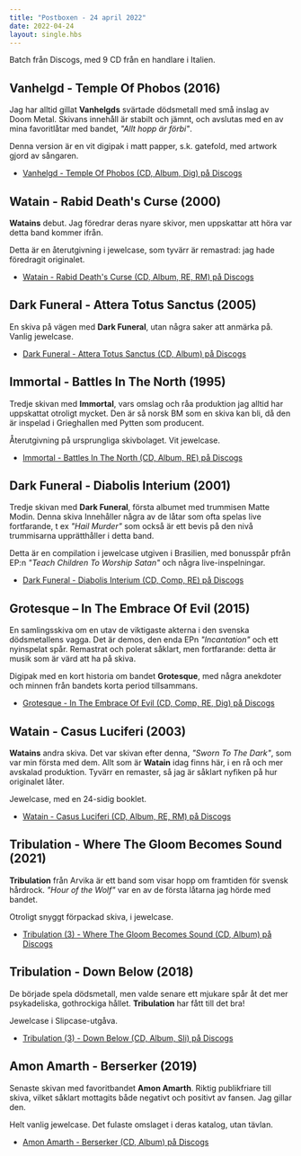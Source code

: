 ```yaml
---
title: "Postboxen - 24 april 2022"
date: 2022-04-24
layout: single.hbs
---
```


Batch från Discogs, med 9 CD från en handlare i Italien.

## Vanhelgd - Temple Of Phobos (2016)

Jag har alltid gillat **Vanhelgds** svärtade dödsmetall med små inslag av Doom Metal.
Skivans innehåll är stabilt och jämnt, och avslutas med en av mina favoritlåtar med
bandet, _"Allt hopp är förbi"_.

Denna version är en vit digipak i matt papper, s.k. gatefold, med artwork gjord av
sångaren.

* [Vanhelgd - Temple Of Phobos (CD, Album, Dig) på Discogs][0]

## Watain - Rabid Death's Curse (2000)

**Watains** debut. Jag föredrar deras nyare skivor, men uppskattar att höra var
detta band kommer ifrån.

Detta är en återutgivning i jewelcase, som tyvärr är remastrad: jag hade föredragit
originalet.

* [Watain - Rabid Death's Curse (CD, Album, RE, RM) på Discogs][1]

## Dark Funeral - Attera Totus Sanctus (2005)

En skiva på vägen med **Dark Funeral**, utan några saker att anmärka på.
Vanlig jewelcase.

* [Dark Funeral - Attera Totus Sanctus (CD, Album) på Discogs][2]

## Immortal - Battles In The North (1995)

Tredje skivan med **Immortal**, vars omslag och råa produktion jag alltid har
uppskattat otroligt mycket. Den är så norsk BM som en skiva kan bli, då den är
inspelad i Grieghallen med Pytten som producent.

Återutgivning på ursprungliga skivbolaget. Vit jewelcase.

* [Immortal - Battles In The North (CD, Album, RE) på Discogs][3]

## Dark Funeral - Diabolis Interium (2001)

Tredje skivan med **Dark Funeral**, första albumet med trummisen Matte Modin. Denna skiva
Innehåller några av de låtar som ofta spelas live fortfarande, t ex _"Hail Murder"_ som också
är ett bevis på den nivå trummisarna upprätthåller i detta band.

Detta är en compilation i jewelcase utgiven i Brasilien, med bonusspår pfrån EP:n
_"Teach Children To Worship Satan"_ och några live-inspelningar.

* [Dark Funeral - Diabolis Interium (CD, Comp, RE) på Discogs][4]

## Grotesque – In The Embrace Of Evil (2015)

En samlingsskiva om en utav de viktigaste akterna i den svenska dödsmetallens vagga.
Det är demos, den enda EPn _"Incantation"_ och ett nyinspelat spår. Remastrat och polerat
såklart, men fortfarande: detta är musik som är värd att ha på skiva.

Digipak med en kort historia om bandet **Grotesque**, med några anekdoter och minnen från bandets korta
period tillsammans.

* [Grotesque - In The Embrace Of Evil (CD, Comp, RE, Dig) på Discogs][5]

## Watain - Casus Luciferi (2003)

**Watains** andra skiva. Det var skivan efter denna, _"Sworn To The Dark"_, som var min första med dem.
Allt som är **Watain** idag finns här, i en rå och mer avskalad produktion. Tyvärr en remaster, så jag
är såklart nyfiken på hur originalet låter.

Jewelcase, med en 24-sidig booklet.

* [Watain - Casus Luciferi (CD, Album, RE, RM) på Discogs][6]

## Tribulation - Where The Gloom Becomes Sound (2021)

**Tribulation** från Arvika är ett band som visar hopp om framtiden för svensk hårdrock. _"Hour of the Wolf"_
var en av de första låtarna jag hörde med bandet.

Otroligt snyggt förpackad skiva, i jewelcase.

* [Tribulation (3) - Where The Gloom Becomes Sound (CD, Album) på Discogs][7]

## Tribulation - Down Below (2018)

De började spela dödsmetall, men valde senare ett mjukare spår åt det mer psykadeliska, gothrockiga hållet.
**Tribulation** har fått till det bra!

Jewelcase i Slipcase-utgåva.

* [Tribulation (3) - Down Below (CD, Album, Sli) på Discogs][8]

## Amon Amarth - Berserker (2019)

Senaste skivan med favoritbandet **Amon Amarth**. Riktig publikfriare till skiva, vilket såklart mottagits
både negativt och positivt av fansen. Jag gillar den.

Helt vanlig jewelcase. Det fulaste omslaget i deras katalog, utan tävlan.

* [Amon Amarth - Berserker (CD, Album) på Discogs][9]

[0]: https://www.discogs.com/release/8861187-Vanhelgd-Temple-Of-Phobos
[1]: https://www.discogs.com/release/15052052-Watain-Rabid-Deaths-Curse
[2]: https://www.discogs.com/release/2378236-Dark-Funeral-Attera-Totus-Sanctus
[3]: https://www.discogs.com/release/586275-Immortal-Battles-In-The-North
[4]: https://www.discogs.com/release/8614276-Dark-Funeral-Diabolis-Interium
[5]: https://www.discogs.com/release/7505509-Grotesque-In-The-Embrace-Of-Evil
[6]: https://www.discogs.com/release/10134183-Watain-Casus-Luciferi
[7]: https://www.discogs.com/release/17174875-Tribulation-Where-The-Gloom-Becomes-Sound
[8]: https://www.discogs.com/release/13706736-Tribulation-Down-Below
[9]: https://www.discogs.com/release/15484201-Amon-Amarth-Berserker
